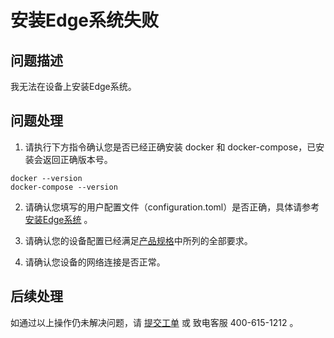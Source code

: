 # 安装Edge系统失败

## 问题描述

我无法在设备上安装Edge系统。

## 问题处理

1. 请执行下方指令确认您是否已经正确安装 docker 和 docker-compose，已安装会返回正确版本号。

```
docker --version
docker-compose --version
```

2. 请确认您填写的用户配置文件（configuration.toml）是否正确，具体请参考 [安装Edge系统](../Getting-Started/Install-Edge-System.md) 。

   

3. 请确认您的设备配置已经满足[产品规格](../Introduction/Specifications.md)中所列的全部要求。

   

4. 请确认您设备的网络连接是否正常。

## 后续处理

  如通过以上操作仍未解决问题，请 [提交工单](https://ticket.jdcloud.com/myorder/form?cateId=166&questionId=238) 或 致电客服 400-615-1212 。
